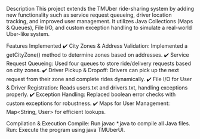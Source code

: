 Description
This project extends the TMUber ride-sharing system by adding new functionality such as service request queueing, driver location tracking, and improved user management. It utilizes Java Collections (Maps & Queues), File I/O, and custom exception handling to simulate a real-world Uber-like system.

Features Implemented
✔️ City Zones & Address Validation: Implemented a getCityZone() method to determine zones based on addresses.
✔️ Service Request Queueing: Used four queues to store ride/delivery requests based on city zones.
✔️ Driver Pickup & Dropoff: Drivers can pick up the next request from their zone and complete rides dynamically.
✔️ File I/O for User & Driver Registration: Reads users.txt and drivers.txt, handling exceptions properly.
✔️ Exception Handling: Replaced boolean error checks with custom exceptions for robustness.
✔️ Maps for User Management: Map<String, User> for efficient lookups.

Compilation & Execution
Compile: Run javac *.java to compile all Java files.
Run: Execute the program using java TMUberUI.
